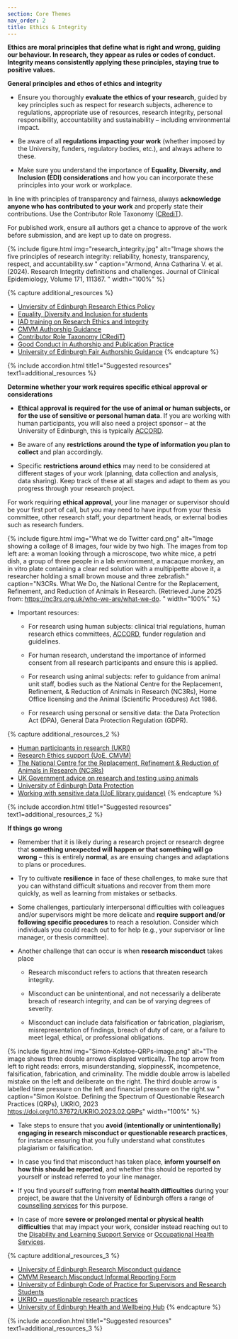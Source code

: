 ```yaml
---
section: Core Themes
nav_order: 2
title: Ethics & Integrity
---
```


**Ethics are moral principles that define what is right and wrong, guiding our behaviour. In research, they appear as rules or codes of conduct. Integrity means consistently applying these principles, staying true to positive values.**

**General principles and ethos of ethics and integrity**
- Ensure you thoroughly **evaluate the ethics of your research**, guided by key principles such as respect for research subjects, adherence to regulations, appropriate use of resources, research integrity, personal responsibility, accountability and sustainability – including environmental impact. 

- Be aware of all **regulations impacting your work** (whether imposed by the University, funders, regulatory bodies, etc.), and always adhere to these. 

- Make sure you understand the importance of **Equality, Diversity, and Inclusion (EDI) considerations** and how you can incorporate these principles into your work or workplace. 

In line with principles of transparency and fairness, always **acknowledge anyone who has contributed to your work** and properly state their contributions. Use the Contributor Role Taxonomy ([CRediT](https://credit.niso.org/)). 

For published work, ensure all authors get a chance to approve of the work before submission, and are kept up to date on progress. 

{% include figure.html img="research_integrity.jpg" alt="Image shows the five principles of research integrity: reliability, honesty, transparency, respect, and accuntability.sw  " caption="Armond, Anna Catharina V. et al. (2024). Research Integrity definitions and challenges. Journal of Clinical Epidemiology, Volume 171, 111367.
" width="100%" %}

{% capture additional_resources %}
- [Unviersity of Edinburgh Research Ethics Policy](https://uoe.sharepoint.com/sites/PolicyRepository/Shared%20Documents/Forms/AllItems.aspx?id=%2Fsites%2FPolicyRepository%2FShared%20Documents%2FResearch%5FEthics%5FPolicy%2Epdf&parent=%2Fsites%2FPolicyRepository%2FShared%20Documents&p=true&ga=1)
- [Equality, Diversity and Inclusion for students](https://equality-diversity.ed.ac.uk/students)
- [IAD training on Research Ethics and Integrity](https://institute-academic-development.ed.ac.uk/postgraduate/doctoral/courses/online-courses/research-ethics)
- [CMVM Authorship Guidance](https://medicine-vet-medicine.ed.ac.uk/our-research/cmvm-research-support/research-culture-hub/acknowledgements)
- [Contributor Role Taxonomy (CRediT)](https://credit.niso.org/)
- [Good Conduct in Authorship and Publication Practice](https://www.docs.hss.ed.ac.uk/iad/Researchers/Research_staff/Good_conduct_in_authorship_and_publication_practice_an_introductory_guide.pdf)
- [University of Edinburgh Fair Authorship Guidance](https://library.ed.ac.uk/research-support/publishing-your-research/fair-authorship-guidance)
{% endcapture %}

{% include accordion.html title1="Suggested resources" text1=additional_resources %}

**Determine whether your work requires specific ethical approval or considerations**
- **Ethical approval is required for the use of animal or human subjects, or for the use of sensitive or personal human data**. If you are working with human participants, you will also need a project sponsor – at the University of Edinburgh, this is typically [ACCORD](https://accord.scot). 

- Be aware of any **restrictions around the type of information you plan to collect** and plan accordingly. 

- Specific **restrictions around ethics** may need to be considered at different stages of your work (planning, data collection and analysis, data sharing). Keep track of these at all stages and adapt to them as you progress through your research project. 

For work requiring **ethical approval**, your line manager or supervisor should be your first port of call, but you may need to have input from your thesis committee, other research staff, your department heads, or external bodies such as research funders. 

{% include figure.html img="What we do Twitter card.png" alt="Image showing a collage of 8 images, four wide by two high. The images from top left are: a woman looking through a microscope, two white mice, a petri dish, a group of three people in a lab environment, a macaque monkey, an in vitro plate containing a clear red solution with a multipipette above it, a researcher holding a small brown mouse and three zebrafish." caption="N3CRs. What We Do, the National Centre for the Replacement, Refinement, and Reduction of Animals in Research. (Retrieved June 2025 from: https://nc3rs.org.uk/who-we-are/what-we-do.
" width="100%" %}

- Important resources: 

  - For research using human subjects: clinical trial regulations, human research ethics committees, [ACCORD](https://accord.scot), funder regulation and guidelines. 

  - For human research, understand the importance of informed consent from all research participants and ensure this is applied. 

  - For research using animal subjects: refer to guidance from animal unit staff, bodies such as the National Centre for the Replacement, Refinement, & Reduction of Animals in Research (NC3Rs), Home Office licensing and the Animal (Scientific Procedures) Act 1986. 

  - For research using personal or sensitive data: the Data Protection Act (DPA), General Data Protection Regulation (GDPR).

{% capture additional_resources_2 %}
- [Human participants in research (UKRI)](https://www.ukri.org/manage-your-award/good-research-resource-hub/human-research-participants/)
- [Research Ethics support (UoE, CMVM)](https://medicine-vet-medicine.ed.ac.uk/our-research/cmvm-research-support/research-ethics-integrity/research-ethics-support)
- [The National Centre for the Replacement, Refinement & Reduction of Animals in Research (NC3Rs)](https://nc3rs.org.uk/)
- [UK Government advice on research and testing using animals](https://www.gov.uk/guidance/research-and-testing-using-animals)
- [University of Edinburgh Data Protection](https://data-protection.ed.ac.uk/)
- [Working with sensitive data (UoE library guidance)](https://library.ed.ac.uk/research-support/research-data-service/during/sensitive-data)
{% endcapture %}

{% include accordion.html title1="Suggested resources" text1=additional_resources_2 %}

**If things go wrong** 

- Remember that it is likely during a research project or research degree that **something unexpected will happen or that something will go wrong** – this is entirely **normal**, as are ensuing changes and adaptations to plans or procedures.  

- Try to cultivate **resilience** in face of these challenges, to make sure that you can withstand difficult situations and recover from them more quickly, as well as learning from mistakes or setbacks. 

- Some challenges, particularly interpersonal difficulties with colleagues and/or supervisors might be more delicate and **require support and/or following specific procedures** to reach a resolution. Consider which individuals you could reach out to for help (e.g., your supervisor or line manager, or thesis committee). 

- Another challenge that can occur is when **research misconduct** takes place 

  - Research misconduct refers to actions that threaten research integrity. 

  - Misconduct can be unintentional, and not necessarily a deliberate breach of research integrity, and can be of varying degrees of severity. 

  - Misconduct can include data falsification or fabrication, plagiarism, misrepresentation of findings, breach of duty of care, or a failure to meet legal, ethical, or professional obligations.  

{% include figure.html img="Simon-Kolstoe-QRPs-image.png" alt="The image shows three double arrows displayed vertically. The top arrow from left to right reads: errors, misunderstanding, sloppinessK, incompetence, falsification, fabrication, and criminality. The middle double arrow is labelled mistake on the left and deliberate on the right. The third double arrow is labelled time pressure on the left and financial pressure on the right.sw  " caption="Simon Kolstoe. Defining the Spectrum of Questionable Research Practices (QRPs), UKRIO, 2023 https://doi.org/10.37672/UKRIO.2023.02.QRPs" width="100%" %}
- Take steps to ensure that you **avoid (intentionally or unintentionally) engaging in research misconduct or questionable research practices**, for instance ensuring that you fully understand what constitutes plagiarism or falsification.  

- In case you find that misconduct has taken place, **inform yourself on how this should be reported**, and whether this should be reported by yourself or instead referred to your line manager. 

- If you find yourself suffering from **mental health difficulties** during your project, be aware that the University of Edinburgh offers a range of [counselling services](https://student-counselling.ed.ac.uk/) for this purpose. 

- In case of more **severe or prolonged mental or physical health difficulties** that may impact your work, consider instead reaching out to the [Disability and Learning Support Service](https://disability-learning-support-service.ed.ac.uk/) or [Occupational Health Services](https://health-safety.ed.ac.uk/occupational-health).

{% capture additional_resources_3 %}
- [University of Edinburgh Research Misconduct guidance](https://research-office.ed.ac.uk/research-integrity/research-misconduct)
- [CMVM Research Misconduct Informal Reporting Form](https://medicine-vet-medicine.ed.ac.uk/our-research/cmvm-research-support/research-ethics-integrity/research-misconduct-reporting-form?check_logged_in=1)
- [University of Edinburgh Code of Practice for Supervisors and Research Students](https://www.ed.ac.uk/files/atoms/files/copsupervisorsresearchstudents.pdf)
- [UKRIO – questionable research practices](https://ukrio.org/ukrio-resources/questionable-research-practices/)
- [University of Edinburgh Health and Wellbeing Hub](https://www.ed.ac.uk/staff/health-wellbeing)
{% endcapture %}

{% include accordion.html title1="Suggested resources" text1=additional_resources_3 %}
